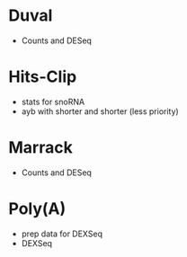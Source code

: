 Duval
=======

* Counts and DESeq

Hits-Clip
==============================================================================

* stats for snoRNA
* ayb with shorter and shorter (less priority)

Marrack
========

* Counts and DESeq

Poly(A)
========

* prep data for DEXSeq
* DEXSeq